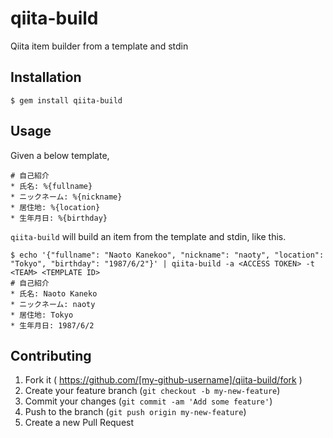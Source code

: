 # qiita-build

Qiita item builder from a template and stdin

## Installation

```
$ gem install qiita-build
```

## Usage

Given a below template,

```
# 自己紹介
* 氏名: %{fullname}
* ニックネーム: %{nickname}
* 居住地: %{location}
* 生年月日: %{birthday}
```

`qiita-build` will build an item from the template and stdin, like this.

```
$ echo '{"fullname": "Naoto Kanekoo", "nickname": "naoty", "location": "Tokyo", "birthday": "1987/6/2"}' | qiita-build -a <ACCESS TOKEN> -t <TEAM> <TEMPLATE ID>
# 自己紹介
* 氏名: Naoto Kaneko
* ニックネーム: naoty
* 居住地: Tokyo
* 生年月日: 1987/6/2
```

## Contributing

1. Fork it ( https://github.com/[my-github-username]/qiita-build/fork )
2. Create your feature branch (`git checkout -b my-new-feature`)
3. Commit your changes (`git commit -am 'Add some feature'`)
4. Push to the branch (`git push origin my-new-feature`)
5. Create a new Pull Request
